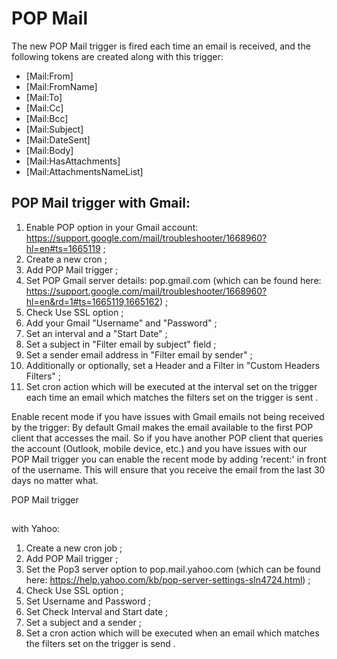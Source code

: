 # POP Mail

The new POP Mail trigger is fired each time an email is received, and the following tokens are created along with this trigger: 

* [Mail:From]
* [Mail:FromName]
* [Mail:To]
* [Mail:Cc]
* [Mail:Bcc]
* [Mail:Subject]
* [Mail:DateSent]
* [Mail:Body]
* [Mail:HasAttachments]
* [Mail:AttachmentsNameList]


## POP Mail trigger with Gmail:


1. Enable POP option in your Gmail account: https://support.google.com/mail/troubleshooter/1668960?hl=en#ts=1665119 ;
2. Create a new cron ;
3. Add POP Mail trigger ;
4. Set POP Gmail server details: pop.gmail.com (which can be found here: https://support.google.com/mail/troubleshooter/1668960?hl=en&rd=1#ts=1665119,1665162) ;
5. Check Use SSL option ;
6. Add your Gmail "Username" and "Password" ;
7. Set an interval and a "Start Date" ;
8. Set a subject in "Filter email by subject" field ;
9. Set a sender email address in "Filter email by sender" ;
10. Additionally or optionally, set a Header and a Filter in "Custom Headers Filters" ;
11. Set cron action which will be executed at the interval set on the trigger each time an email which matches the filters set on the trigger is sent .

Enable recent mode if you have issues with Gmail emails not being received by the trigger:
By default Gmail makes the email available to the first POP client that accesses the mail. So if you have another POP client that queries the account (Outlook, mobile device, etc.) and you have issues with our POP Mail trigger you can enable the recent mode by adding 'recent:' in front of the username. This will ensure that you receive the email from the last 30 days no matter what.

POP Mail trigger
## 

 with Yahoo:

1. Create a new cron job ;
2. Add POP Mail trigger ;
3. Set the Pop3 server option to pop.mail.yahoo.com  (which can be found here: https://help.yahoo.com/kb/pop-server-settings-sln4724.html) ;
4. Check Use SSL option ;
5. Set Username and Password ;
6. Set Check Interval and Start date ;
7. Set a subject and a sender ;
8. Set a cron action which will be executed when an email which matches the filters set on the trigger is send .
